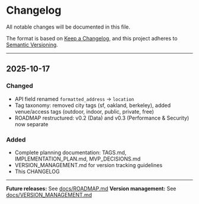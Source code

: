 # Changelog

All notable changes will be documented in this file.

The format is based on [Keep a Changelog](https://keepachangelog.com/en/1.0.0/),
and this project adheres to [Semantic Versioning](https://semver.org/spec/v2.0.0.html).

---

## 2025-10-17

### Changed

-   API field renamed `formatted_address` → `location`
-   Tag taxonomy: removed city tags (sf, oakland, berkeley), added venue/access tags (outdoor, indoor, public, private, free)
-   ROADMAP restructured: v0.2 (Data) and v0.3 (Performance & Security) now separate

### Added

-   Complete planning documentation: TAGS.md, IMPLEMENTATION_PLAN.md, MVP_DECISIONS.md
-   VERSION_MANAGEMENT.md for version tracking guidelines
-   This CHANGELOG

---

**Future releases:** See [docs/ROADMAP.md](docs/ROADMAP.md)
**Version management:** See [docs/VERSION_MANAGEMENT.md](docs/VERSION_MANAGEMENT.md)
